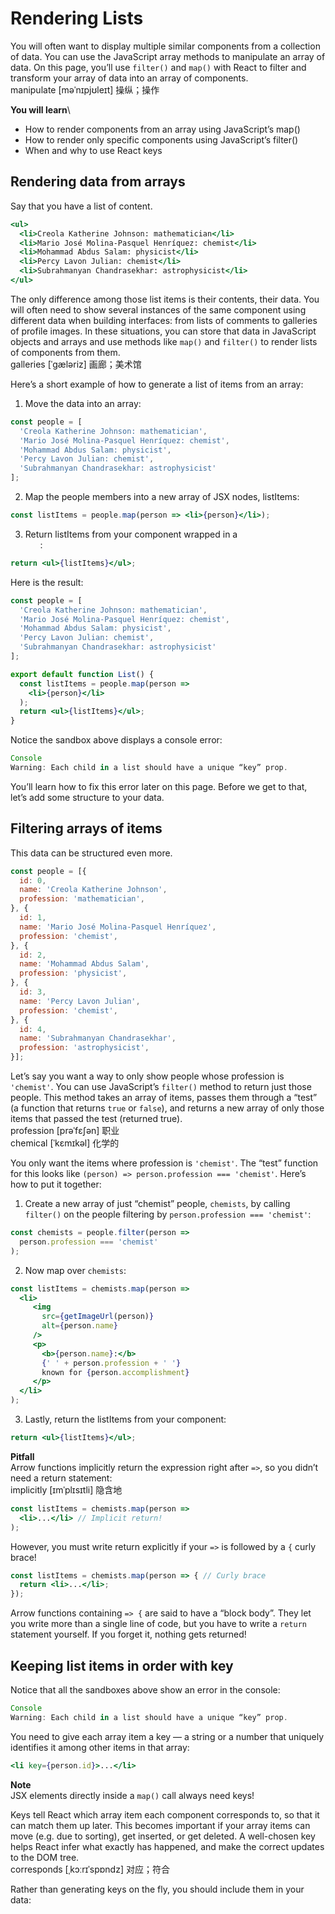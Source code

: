 # Rendering Lists
You will often want to display multiple similar components from a collection of data. You can use the JavaScript array methods to manipulate an array of data. On this page, you’ll use `filter()` and `map()` with React to filter and transform your array of data into an array of components.\
manipulate [məˈnɪpjʊleɪt] 操纵；操作

**You will learn**\
- How to render components from an array using JavaScript’s map()
- How to render only specific components using JavaScript’s filter()
- When and why to use React keys

## Rendering data from arrays
Say that you have a list of content.
```jsx
<ul>
  <li>Creola Katherine Johnson: mathematician</li>
  <li>Mario José Molina-Pasquel Henríquez: chemist</li>
  <li>Mohammad Abdus Salam: physicist</li>
  <li>Percy Lavon Julian: chemist</li>
  <li>Subrahmanyan Chandrasekhar: astrophysicist</li>
</ul>
```
The only difference among those list items is their contents, their data. You will often need to show several instances of the same component using different data when building interfaces: from lists of comments to galleries of profile images. In these situations, you can store that data in JavaScript objects and arrays and use methods like `map()` and `filter()` to render lists of components from them.\
galleries [ˈɡæləriz] 画廊；美术馆

Here’s a short example of how to generate a list of items from an array:
1. Move the data into an array:
```jsx
const people = [
  'Creola Katherine Johnson: mathematician',
  'Mario José Molina-Pasquel Henríquez: chemist',
  'Mohammad Abdus Salam: physicist',
  'Percy Lavon Julian: chemist',
  'Subrahmanyan Chandrasekhar: astrophysicist'
];
```
2. Map the people members into a new array of JSX nodes, listItems:
```jsx
const listItems = people.map(person => <li>{person}</li>);
```
3. Return listItems from your component wrapped in a <ul>:
```jsx
return <ul>{listItems}</ul>;
```
Here is the result:
```jsx
const people = [
  'Creola Katherine Johnson: mathematician',
  'Mario José Molina-Pasquel Henríquez: chemist',
  'Mohammad Abdus Salam: physicist',
  'Percy Lavon Julian: chemist',
  'Subrahmanyan Chandrasekhar: astrophysicist'
];

export default function List() {
  const listItems = people.map(person =>
    <li>{person}</li>
  );
  return <ul>{listItems}</ul>;
}
```
Notice the sandbox above displays a console error:
```jsx
Console
Warning: Each child in a list should have a unique “key” prop.
```
You’ll learn how to fix this error later on this page. Before we get to that, let’s add some structure to your data.

## Filtering arrays of items
This data can be structured even more.
```jsx
const people = [{
  id: 0,
  name: 'Creola Katherine Johnson',
  profession: 'mathematician',
}, {
  id: 1,
  name: 'Mario José Molina-Pasquel Henríquez',
  profession: 'chemist',
}, {
  id: 2,
  name: 'Mohammad Abdus Salam',
  profession: 'physicist',
}, {
  id: 3,
  name: 'Percy Lavon Julian',
  profession: 'chemist',  
}, {
  id: 4,
  name: 'Subrahmanyan Chandrasekhar',
  profession: 'astrophysicist',
}];
```
Let’s say you want a way to only show people whose profession is `'chemist'`. You can use JavaScript’s `filter()` method to return just those people. This method takes an array of items, passes them through a “test” (a function that returns `true` or `false`), and returns a new array of only those items that passed the test (returned true).\
profession [prəˈfɛʃən] 职业\
chemical [ˈkɛmɪkəl] 化学的

You only want the items where profession is `'chemist'`. The “test” function for this looks like `(person) => person.profession === 'chemist'`. Here’s how to put it together:

1. Create a new array of just “chemist” people, `chemists`, by calling `filter()` on the people filtering by `person.profession === 'chemist'`:
```jsx
const chemists = people.filter(person =>
  person.profession === 'chemist'
);
```
2. Now map over `chemists`:
```jsx
const listItems = chemists.map(person =>
  <li>
     <img
       src={getImageUrl(person)}
       alt={person.name}
     />
     <p>
       <b>{person.name}:</b>
       {' ' + person.profession + ' '}
       known for {person.accomplishment}
     </p>
  </li>
);
```
3. Lastly, return the listItems from your component:
```jsx
return <ul>{listItems}</ul>;
```
**Pitfall**\
Arrow functions implicitly return the expression right after `=>`, so you didn’t need a return statement:\
implicitly [ɪmˈplɪsɪtli] 隐含地
```jsx
const listItems = chemists.map(person =>
  <li>...</li> // Implicit return!
);
```
However, you must write return explicitly if your `=>` is followed by a `{` curly brace!
```jsx
const listItems = chemists.map(person => { // Curly brace
  return <li>...</li>;
});
```
Arrow functions containing `=> {` are said to have a “block body”. They let you write more than a single line of code, but you have to write a `return` statement yourself. If you forget it, nothing gets returned!

## Keeping list items in order with key
Notice that all the sandboxes above show an error in the console:
```jsx
Console
Warning: Each child in a list should have a unique “key” prop.
```
You need to give each array item a key — a string or a number that uniquely identifies it among other items in that array:
```jsx
<li key={person.id}>...</li>
```
**Note**\
JSX elements directly inside a `map()` call always need keys!

Keys tell React which array item each component corresponds to, so that it can match them up later. This becomes important if your array items can move (e.g. due to sorting), get inserted, or get deleted. A well-chosen key helps React infer what exactly has happened, and make the correct updates to the DOM tree.\
corresponds [ˌkɔːrɪˈspɒndz] 对应；符合

Rather than generating keys on the fly, you should include them in your data:

